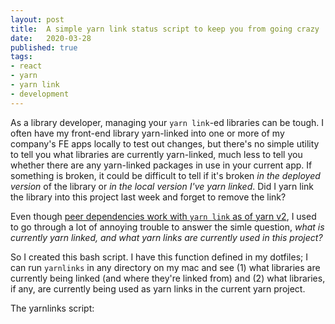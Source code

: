 ```yaml
---
layout: post
title:  A simple yarn link status script to keep you from going crazy
date:   2020-03-28
published: true
tags:
- react
- yarn
- yarn link
- development 
---
```


As a library developer, managing your `yarn link`-ed libraries can be tough. I often have my front-end library yarn-linked into one or more of my company's FE apps locally to test out changes, but there's no simple utility to tell you what libraries are currently yarn-linked, much less to tell you whether there are any yarn-linked packages in use in your current app. If something is broken, it could be difficult to tell if it's broken _in the deployed version_ of the library or _in the local version I've yarn linked_. Did I yarn link the library into this project last week and forget to remove the link?

Even though [peer dependencies work with `yarn link` as of yarn v2](https://dev.to/arcanis/introducing-yarn-2-4eh1#improved-peer-dependency-links), I used to go through a lot of annoying trouble to answer the simle question, _what is currently yarn linked, and what yarn links are currently used in this project?_

So I created this bash script. I have this function defined in my dotfiles; I can run `yarnlinks` in any directory on my mac and see (1) what libraries are currently being linked (and where they're linked from) and (2) what libraries, if any, are currently being used as yarn links in the current yarn project.

The yarnlinks script:

<script src="https://gist.github.com/chadlavi/6b74e9ccbbf600c3bd1ee4f081039d95.js"></script>